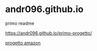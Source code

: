 # andr096.github.io
primo readme

https://andr096.github.io/primo-progetto/

[progetto amazon](https://andr096.github.io/primo-progetto/)
